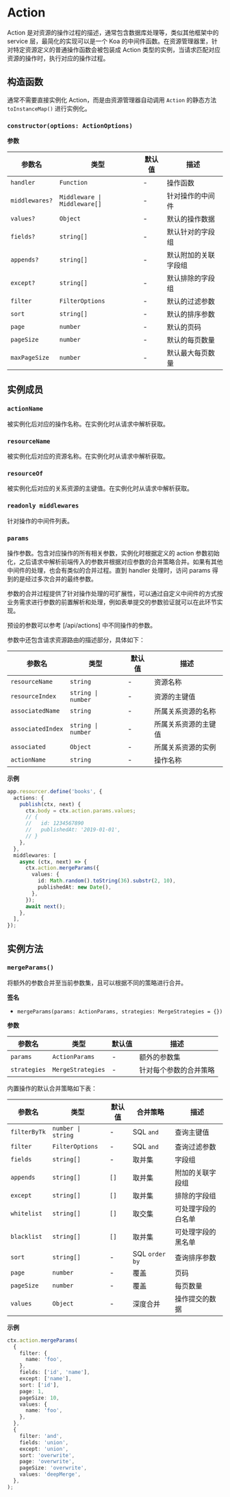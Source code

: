 # Action

Action 是对资源的操作过程的描述，通常包含数据库处理等，类似其他框架中的 service 层，最简化的实现可以是一个 Koa 的中间件函数。在资源管理器里，针对特定资源定义的普通操作函数会被包装成 Action 类型的实例，当请求匹配对应资源的操作时，执行对应的操作过程。

## 构造函数

通常不需要直接实例化 Action，而是由资源管理器自动调用 `Action` 的静态方法 `toInstanceMap()` 进行实例化。

### `constructor(options: ActionOptions)`

**参数**

| 参数名         | 类型                         | 默认值 | 描述                 |
| -------------- | ---------------------------- | ------ | -------------------- |
| `handler`      | `Function`                   | -      | 操作函数             |
| `middlewares?` | `Middleware \| Middleware[]` | -      | 针对操作的中间件     |
| `values?`      | `Object`                     | -      | 默认的操作数据       |
| `fields?`      | `string[]`                   | -      | 默认针对的字段组     |
| `appends?`     | `string[]`                   | -      | 默认附加的关联字段组 |
| `except?`      | `string[]`                   | -      | 默认排除的字段组     |
| `filter`       | `FilterOptions`              | -      | 默认的过滤参数       |
| `sort`         | `string[]`                   | -      | 默认的排序参数       |
| `page`         | `number`                     | -      | 默认的页码           |
| `pageSize`     | `number`                     | -      | 默认的每页数量       |
| `maxPageSize`  | `number`                     | -      | 默认最大每页数量     |

## 实例成员

### `actionName`

被实例化后对应的操作名称。在实例化时从请求中解析获取。

### `resourceName`

被实例化后对应的资源名称。在实例化时从请求中解析获取。

### `resourceOf`

被实例化后对应的关系资源的主键值。在实例化时从请求中解析获取。

### `readonly middlewares`

针对操作的中间件列表。

### `params`

操作参数。包含对应操作的所有相关参数，实例化时根据定义的 action 参数初始化，之后请求中解析前端传入的参数并根据对应参数的合并策略合并。如果有其他中间件的处理，也会有类似的合并过程。直到 handler 处理时，访问 params 得到的是经过多次合并的最终参数。

参数的合并过程提供了针对操作处理的可扩展性，可以通过自定义中间件的方式按业务需求进行参数的前置解析和处理，例如表单提交的参数验证就可以在此环节实现。

预设的参数可以参考 [/api/actions] 中不同操作的参数。

参数中还包含请求资源路由的描述部分，具体如下：

| 参数名            | 类型               | 默认值 | 描述                 |
| ----------------- | ------------------ | ------ | -------------------- |
| `resourceName`    | `string`           | -      | 资源名称             |
| `resourceIndex`   | `string \| number` | -      | 资源的主键值         |
| `associatedName`  | `string`           | -      | 所属关系资源的名称   |
| `associatedIndex` | `string \| number` | -      | 所属关系资源的主键值 |
| `associated`      | `Object`           | -      | 所属关系资源的实例   |
| `actionName`      | `string`           | -      | 操作名称             |

**示例**

```ts
app.resourcer.define('books', {
  actions: {
    publish(ctx, next) {
      ctx.body = ctx.action.params.values;
      // {
      //   id: 1234567890
      //   publishedAt: '2019-01-01',
      // }
    },
  },
  middlewares: [
    async (ctx, next) => {
      ctx.action.mergeParams({
        values: {
          id: Math.random().toString(36).substr(2, 10),
          publishedAt: new Date(),
        },
      });
      await next();
    },
  ],
});
```

## 实例方法

### `mergeParams()`

将额外的参数合并至当前参数集，且可以根据不同的策略进行合并。

**签名**

- `mergeParams(params: ActionParams, strategies: MergeStrategies = {})`

**参数**

| 参数名       | 类型              | 默认值 | 描述                   |
| ------------ | ----------------- | ------ | ---------------------- |
| `params`     | `ActionParams`    | -      | 额外的参数集           |
| `strategies` | `MergeStrategies` | -      | 针对每个参数的合并策略 |

内置操作的默认合并策略如下表：

| 参数名       | 类型               | 默认值 | 合并策略       | 描述               |
| ------------ | ------------------ | ------ | -------------- | ------------------ |
| `filterByTk` | `number \| string` | -      | SQL `and`      | 查询主键值         |
| `filter`     | `FilterOptions`    | -      | SQL `and`      | 查询过滤参数       |
| `fields`     | `string[]`         | -      | 取并集         | 字段组             |
| `appends`    | `string[]`         | `[]`   | 取并集         | 附加的关联字段组   |
| `except`     | `string[]`         | `[]`   | 取并集         | 排除的字段组       |
| `whitelist`  | `string[]`         | `[]`   | 取交集         | 可处理字段的白名单 |
| `blacklist`  | `string[]`         | `[]`   | 取并集         | 可处理字段的黑名单 |
| `sort`       | `string[]`         | -      | SQL `order by` | 查询排序参数       |
| `page`       | `number`           | -      | 覆盖           | 页码               |
| `pageSize`   | `number`           | -      | 覆盖           | 每页数量           |
| `values`     | `Object`           | -      | 深度合并       | 操作提交的数据     |

**示例**

```ts
ctx.action.mergeParams(
  {
    filter: {
      name: 'foo',
    },
    fields: ['id', 'name'],
    except: ['name'],
    sort: ['id'],
    page: 1,
    pageSize: 10,
    values: {
      name: 'foo',
    },
  },
  {
    filter: 'and',
    fields: 'union',
    except: 'union',
    sort: 'overwrite',
    page: 'overwrite',
    pageSize: 'overwrite',
    values: 'deepMerge',
  },
);
```
